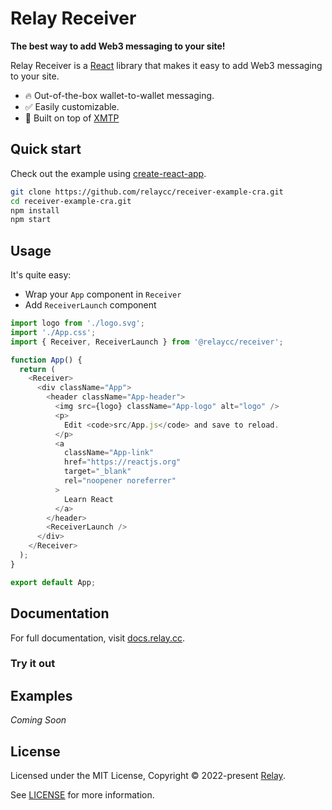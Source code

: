 # Relay Receiver

**The best way to add Web3 messaging to your site!**

Relay Receiver is a [React](https://reactjs.org/) library that makes it easy to
add Web3 messaging to your site.

- 🔥 Out-of-the-box wallet-to-wallet messaging.
- ✅ Easily customizable.
- 🦄 Built on top of [XMTP](https://xmtp.com)

## Quick start

Check out the example using [create-react-app](https://create-react-app.dev/).

```bash
git clone https://github.com/relaycc/receiver-example-cra.git
cd receiver-example-cra.git
npm install
npm start
```

## Usage

It's quite easy:

- Wrap your `App` component in `Receiver`
- Add `ReceiverLaunch` component

```TypeScript
import logo from './logo.svg';
import './App.css';
import { Receiver, ReceiverLaunch } from '@relaycc/receiver';

function App() {
  return (
    <Receiver>
      <div className="App">
        <header className="App-header">
          <img src={logo} className="App-logo" alt="logo" />
          <p>
            Edit <code>src/App.js</code> and save to reload.
          </p>
          <a
            className="App-link"
            href="https://reactjs.org"
            target="_blank"
            rel="noopener noreferrer"
          >
            Learn React
          </a>
        </header>
        <ReceiverLaunch />
      </div>
    </Receiver>
  );
}

export default App;
```

## Documentation

For full documentation, visit [docs.relay.cc](https://docs.relay.cc/relay/relay-receiver).

### Try it out

## Examples

_Coming Soon_

## License

Licensed under the MIT License, Copyright © 2022-present [Relay](https://relay.cc).

See [LICENSE](./LICENSE) for more information.
